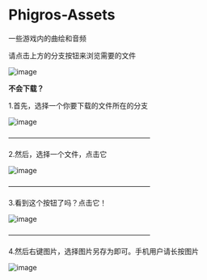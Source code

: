 # Phigros-Assets
一些游戏内的曲绘和音频

请点击上方的分支按钮来浏览需要的文件

![image](https://user-images.githubusercontent.com/105903609/189605620-65b2166a-a312-45a3-a5e7-188b56f93c11.png)

**不会下载？**

1.首先，选择一个你要下载的文件所在的分支

![image](https://user-images.githubusercontent.com/105903609/189605620-65b2166a-a312-45a3-a5e7-188b56f93c11.png)

————————————————————

2.然后，选择一个文件，点击它

![image](https://user-images.githubusercontent.com/105903609/189611350-08e59cbf-b4ec-457c-9f02-0e0948255a92.png)

————————————————————

3.看到这个按钮了吗？点击它！

![image](https://user-images.githubusercontent.com/105903609/189611853-d6921a14-4e91-4037-b91e-4f268a7ce4b3.png)

————————————————————

4.然后右键图片，选择图片另存为即可。手机用户请长按图片

![image](https://user-images.githubusercontent.com/105903609/189612063-9dc49043-0814-446e-bfcc-18f3a1f8d7ed.png)

